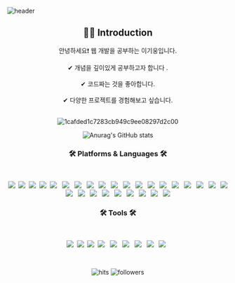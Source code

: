 
![header](https://capsule-render.vercel.app/api?type=waving&color=0:74ebd5,100:ACB6E5&height=120&animation=fadeIn&section=footer&text=기웅이의%20GitHub🐬&fontAlign=70&fontColor=3C3B3F&fontSize=40)

 
  

<div align="center">
  <p align="center">
    
  <div align=center>
    <h2>💁‍♂️ Introduction</h2>
    <p>안녕하세요❗ 웹 개발을 공부하는 이기웅입니다.</p>
    <span>✔ 개념을 깊이있게 공부하고자 합니다 .</span>
    <br>
    <br>
    <span>✔ 코드짜는 것을 좋아합니다.</span>
    <br>
    <br>
    <span>✔ 다양한 프로젝트를 경험해보고 싶습니다.</span>
    <br>
  </div>

<br>
  
![1cafded1c7283cb949c9ee08297d2c00](https://github.com/leelife96/leelife96/assets/132639168/66b61cfc-2e69-46fc-a7cf-2585cca51ac5)

   ![Anurag's GitHub stats](https://github-readme-stats.vercel.app/api?username=leelife96&theme=vue&show_icons=true)   
 

<h3 align="center"><b>🛠 Platforms & Languages 🛠</b></h3>
</br>
<p align="center">
 <img src="https://img.shields.io/badge/Python-blue?style=flat-square&logo=Python&logoColor=white"/></a>&nbsp 
<img src="https://img.shields.io/badge/C-AFEEEE?style=flat-square&logo=C&logoColor=white"/></a>&nbsp
<img src="https://img.shields.io/badge/HTML-orange?style=flat-square&logo=HTML&logoColor=white"/></a>&nbsp
<img src="https://img.shields.io/badge/Javascript-yellow?style=flat-square&logo=Javascript&logoColor=white"/></a>&nbsp
<img src="https://img.shields.io/badge/CSS3-1572B6?style=flat-square&logo=CSS3&logoColor=white"/></a> &nbsp
<img src="https://img.shields.io/badge/Java-007396?style=flat&logo=OpenJDK&logoColor=white"/></a> &nbsp
<img src="https://img.shields.io/badge/MySQL DB-4479A1?style=flat-square&logo=mysql&logoColor=white"></a> &nbsp
 <img src="https://img.shields.io/badge/Maria DB-003545?style=flat-square&logo=mariadb&logoColor=#0078D6"> &nbsp
 <img src="https://img.shields.io/badge/Oracle DB-F80000?style=flat-square&logo=oracle&logoColor=black"> </a> &nbsp
 <img src="https://img.shields.io/badge/spring-6DB33F?style=flat-square&logo=spring&logoColor=white"> </a> &nbsp
   <img src="https://img.shields.io/badge/spring boot-6DB33F?style=flat-square&logo=springboot&logoColor=white"> &nbsp
   <img src="https://img.shields.io/badge/spring security-6DB33F?style=flat-square&logo=springsecurity&logoColor=white"> &nbsp
     <img src="https://img.shields.io/badge/Vue.js-000000?style=flat-square&logo=vuedotjs&logoColor=#4FC08D"> </a> &nbsp
   <img src="https://img.shields.io/badge/react-000000?style=flat-square&logo=react&logoColor=#61DAFB"> </a> &nbsp
  <img src="https://img.shields.io/badge/windows10-0078D6?style=flat-square&logo=windows10&logoColor=#0078D6"> &nbsp
  <img src="https://img.shields.io/badge/Oauth2.0-EB5424?style=flat-square&logo=auth0&logoColor=#0078D6"> &nbsp
  <img src="https://img.shields.io/badge/socket.io-010101?style=flat-square&logo=socket.io&logoColor=#0078D6"> &nbsp
   <img src="https://img.shields.io/badge/Microsoft Azure-0078D4?style=flat-square&logo=Microsoft Azure&logoColor=#0078D6"> &nbsp
     <img src="https://img.shields.io/badge/git-F05032?style=flat-square&logo=git&logoColor=white"> </a> &nbsp
   <img src="https://img.shields.io/badge/bootstrap-7952B3?style=style=flat-square&logo=bootstrap&logoColor=white"></a> &nbsp
  <img src="https://img.shields.io/badge/linux-FCC624?style=flat-square&logo=linux&logoColor=black"> </a> &nbsp
  <img src="https://img.shields.io/badge/thymeleaf-005F0F?style=flat-square&logo=thymeleaf&logoColor=black"> </a> &nbsp
  <img src="https://img.shields.io/badge/ubuntu-000000?style=flat-square&logo=ubuntu&logoColor=#000000"> </a> &nbsp
  <img src="https://img.shields.io/badge/nginx-009639?style=flat-square&logo=nginx&logoColor=#009639"> </a> &nbsp
  <img src="https://img.shields.io/badge/Amazon Web Services-232F3E?style=flat-square&logo=amazonwebservices&logoColor=#232F3E"> </a> &nbsp
  <img src="https://img.shields.io/badge/axios-5A29E4?style=flat-square&logo=nginx&logoColor=#009639"> </a> &nbsp
  <img src="https://img.shields.io/badge/Amazon RDS-000000?style=flat-square&logo=amazonrds&logoColor=#000000"> </a> &nbsp
  <img src="https://img.shields.io/badge/Amazon EC2-000000?style=flat-square&logo=amazonec2&logoColor=#000000"> </a> &nbsp
</p>

<h3 align="center"><b>🛠 Tools 🛠</b></h3>
</br>
<p align="center">
<img src="https://img.shields.io/badge/Android Studio-green?style=flat-square&logo=androidstudio&logoColor=white"/></a>&nbsp
<img src="https://img.shields.io/badge/Eclipse IDE-2C2255?style=flat-square&logo=eclipseide&logoColor=white"/></a>&nbsp 
<img src="https://img.shields.io/badge/Visual Studio Code-007ACC?style=flat-square&logo=visualstudiocode&logoColor=white"/></a>&nbsp 
<img src="https://img.shields.io/badge/Github-181717?style=flat-square&logo=github&logoColor=white"> </a> &nbsp
  <img src="https://img.shields.io/badge/Trello-0052CC?style=flat-square&logo=trello&logoColor=#0078D6"> &nbsp
  <img src="https://img.shields.io/badge/Slack-4A154B?style=flat-square&logo=slack&logoColor=#0078D6"> &nbsp
  <img src="https://img.shields.io/badge/Figma-F24E1E?style=flat-square&logo=figma&logoColor=#0078D6"> &nbsp
  <img src="https://img.shields.io/badge/IntelliJ IDEA-000000?style=flat-square&logo=intellijidea&logoColor=#0078D6"> &nbsp
  <img src="https://img.shields.io/badge/Notion-000000?style=flat-square&logo=notion&logoColor=#0078D6"> &nbsp
</p>


<br>

  ![hits](https://hits.seeyoufarm.com/api/count/incr/badge.svg?url=https%3A%2F%2Fgithub.com%2Fohbyul&count_bg=%237A7A7A&title_bg=%23FFADCC&icon=reverbnation.svg&icon_color=%23FF0000&title=hits&edge_flat=false)
  ![followers](https://img.shields.io/github/followers/ohbyul?style=social)


